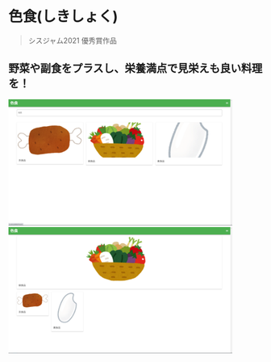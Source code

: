 # 色食(しきしょく)
> シスジャム2021 優秀賞作品

## 野菜や副食をプラスし、栄養満点で見栄えも良い料理を！

<img height="250" alt="ホーム画面" src="presentation/images/home.png">

<img height="250" alt="詳細？画面" src="presentation/images/list.png">
